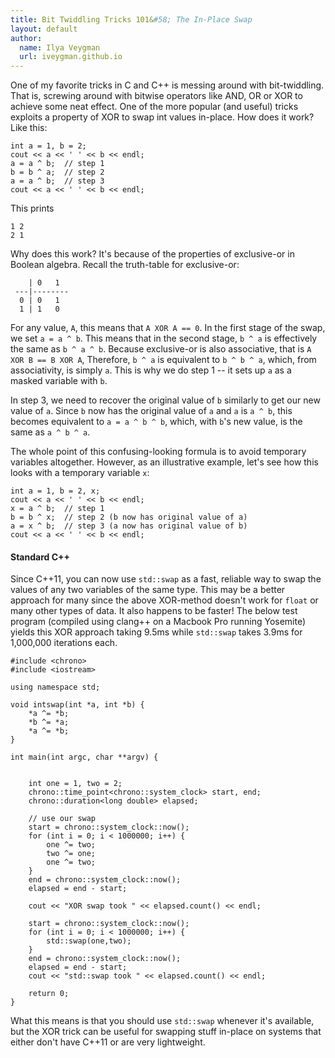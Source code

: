 ```yaml
---
title: Bit Twiddling Tricks 101&#58; The In-Place Swap
layout: default
author:
  name: Ilya Veygman
  url: iveygman.github.io
---
```


One of my favorite tricks in C and C++ is messing around with bit-twiddling. That is, screwing around with bitwise operators like AND, OR or XOR to achieve some neat effect. One of the more popular (and useful) tricks exploits a property of XOR to swap int values in-place. How does it work? Like this:

	int a = 1, b = 2;
	cout << a << ' ' << b << endl;
	a = a ^ b;	// step 1
	b = b ^ a;	// step 2
	a = a ^ b;	// step 3
	cout << a << ' ' << b << endl;

This prints

	1 2
	2 1

Why does this work? It's because of the properties of exclusive-or in Boolean algebra. Recall the truth-table for exclusive-or:

	    | 0   1  
	 ---|--------
	  0 | 0   1 
	  1 | 1   0 


For any value, `A`, this means that `A XOR A == 0`. In the first stage of the swap, we set `a = a ^ b`. This means that in the second stage, `b ^ a` is effectively the same as `b ^ a ^ b`. Because exclusive-or is also associative, that is `A XOR B == B XOR A`, Therefore, `b ^ a` is equivalent to `b ^ b ^ a`, which, from associativity, is simply `a`. This is why we do step 1 -- it sets up `a` as a masked variable with `b`.

In step 3, we need to recover the original value of `b` similarly to get our new value of `a`. Since `b` now has the original value of `a` and `a` is `a ^ b`, this becomes equivalent to `a = a ^ b ^ b`, which, with `b`'s new value, is the same as `a ^ b ^ a`.

The whole point of this confusing-looking formula is to avoid temporary variables altogether. However, as an illustrative example, let's see how this looks with a temporary variable `x`:

	int a = 1, b = 2, x;
	cout << a << ' ' << b << endl;
	x = a ^ b;	// step 1
	b = b ^ x;	// step 2 (b now has original value of a)
	a = x ^ b;	// step 3 (a now has original value of b)
	cout << a << ' ' << b << endl;

#### Standard C++

Since C++11, you can now use `std::swap` as a fast, reliable way to swap the values of any two variables of the same type. This may be a better approach for many since the above XOR-method doesn't work for `float` or many other types of data. It also happens to be faster! The below test program (compiled using clang++ on a Macbook Pro running Yosemite) yields this XOR approach taking 9.5ms while `std::swap` takes 3.9ms for 1,000,000 iterations each.

	#include <chrono>
	#include <iostream>
	
	using namespace std;
	
	void intswap(int *a, int *b) {
	    *a ^= *b;
	    *b ^= *a;
	    *a ^= *b;
	}
	
	int main(int argc, char **argv) {
	
	
	    int one = 1, two = 2;
	    chrono::time_point<chrono::system_clock> start, end;
	    chrono::duration<long double> elapsed;
	
	    // use our swap
	    start = chrono::system_clock::now();
	    for (int i = 0; i < 1000000; i++) {
	        one ^= two;
	        two ^= one;
	        one ^= two;
	    }
	    end = chrono::system_clock::now();
	    elapsed = end - start;
	
	    cout << "XOR swap took " << elapsed.count() << endl;
	
	    start = chrono::system_clock::now();
	    for (int i = 0; i < 1000000; i++) {
	        std::swap(one,two);
	    }
	    end = chrono::system_clock::now();
	    elapsed = end - start;
	    cout << "std::swap took " << elapsed.count() << endl;
	
	    return 0;
	}

What this means is that you should use `std::swap` whenever it's available, but the XOR trick can be useful for swapping stuff in-place on systems that either don't have C++11 or are very lightweight.